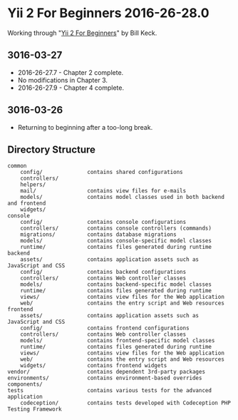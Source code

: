 Yii 2 For Beginners 2016-26-28.0
================================

Working through "[Yii 2 For Beginners](https://leanpub.com/yii2forbeginners)" by Bill Keck.

3016-03-27
----------

* 2016-26-27.7 - Chapter 2 complete.
* No modifications in Chapter 3.
* 2016-26-27.9 - Chapter 4 complete.

3016-03-26
----------

* Returning to beginning after a too-long break.

Directory Structure
-------------------

```
common
    config/              contains shared configurations
    controllers/
    helpers/
    mail/                contains view files for e-mails
    models/              contains model classes used in both backend and frontend
    widgets/
console
    config/              contains console configurations
    controllers/         contains console controllers (commands)
    migrations/          contains database migrations
    models/              contains console-specific model classes
    runtime/             contains files generated during runtime
backend
    assets/              contains application assets such as JavaScript and CSS
    config/              contains backend configurations
    controllers/         contains Web controller classes
    models/              contains backend-specific model classes
    runtime/             contains files generated during runtime
    views/               contains view files for the Web application
    web/                 contains the entry script and Web resources
frontend
    assets/              contains application assets such as JavaScript and CSS
    config/              contains frontend configurations
    controllers/         contains Web controller classes
    models/              contains frontend-specific model classes
    runtime/             contains files generated during runtime
    views/               contains view files for the Web application
    web/                 contains the entry script and Web resources
    widgets/             contains frontend widgets
vendor/                  contains dependent 3rd-party packages
environments/            contains environment-based overrides
components/
tests                    contains various tests for the advanced application
    codeception/         contains tests developed with Codeception PHP Testing Framework
```
